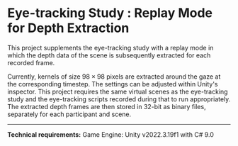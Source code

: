 # Eye-tracking Study : Replay Mode for Depth Extraction

This project supplements the eye-tracking study with a replay mode in which the depth data of the scene is subsequently extracted for each recorded frame.  

Currently, kernels of size $98\times98$ pixels are extracted around the gaze at the corresponding timestep. The settings can be adjusted within Unity's inspector.
This project requires the same virtual scenes as the eye-tracking study and the eye-tracking scripts recorded during that to run appropriately. The extracted depth frames are then stored in 32-bit as binary files, separately for each participant and scene.

---

**Technical requirements:** 
Game Engine: Unity v2022.3.19f1 with C# 9.0   